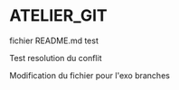 # ATELIER_GIT
fichier README.md test

Test resolution du conflit

Modification du fichier pour l'exo branches
